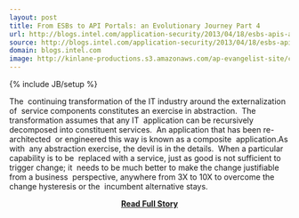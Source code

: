 ```yaml
---
layout: post
title: From ESBs to API Portals: an Evolutionary Journey Part 4
url: http://blogs.intel.com/application-security/2013/04/18/esbs-apis-application-security/
source: http://blogs.intel.com/application-security/2013/04/18/esbs-apis-application-security/
domain: blogs.intel.com
image: http://kinlane-productions.s3.amazonaws.com/ap-evangelist-site/curated/screenshots/9352_api500_com.png
---
```

{% include JB/setup %}<p>The  continuing transformation of the IT industry around the externalization of  service components constitutes an exercise in abstraction.  The transformation assumes that any IT  application can be recursively decomposed into constituent services.  An application that has been re-architected  or engineered this way is known as a composite  application.As with  any abstraction exercise, the devil is in the details.  When a particular capability is to be  replaced with a service, just as good is not sufficient to trigger change; it  needs to be much better to make the change justifiable from a business  perspective, anywhere from 3X to 10X to overcome the change hysteresis or the  incumbent alternative stays.</p>
<center><p><a href="http://blogs.intel.com/application-security/2013/04/18/esbs-apis-application-security/" style='padding:25px; font-sze:18px; font-weight: bold;'>Read Full Story</a></p></center>
